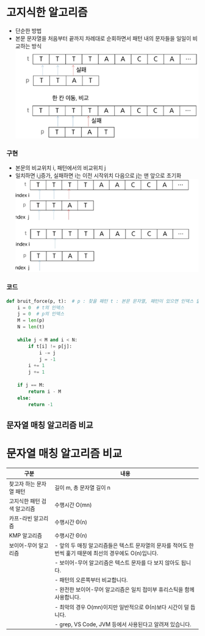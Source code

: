 # 고지식한 알고리즘

- 단순한 방법
- 본문 문자열을 처음부터 끝까지 차례대로 순회하면서 패턴 내의 문자들을 일일이 비교하는 방식     
  ![img_2.png](img_2.png)

### 구현

- 본문의 비교위치 i, 패턴에서의 비교위치 j
- 일치하면 i,j증가, 실패하면 i는 이전 시작위치 다음으로 j는 맨 앞으로 초기화
  ![img_3.png](img_3.png)

### 코드

```python
def bruit_force(p, t):  # p : 찾을 패턴 t : 본문 문자열, 패턴이 있으면 인덱스 없으면 -1 리턴
    i = 0  # t의 인덱스
    j = 0  # p의 인덱스
    M = len(p)
    N = len(t)

    while j < M and i < N:
        if t[i] != p[j]:
            i -= j
            j = -1
        i += 1
        j += 1

    if j == M:
        return i - M
    else:
        return -1

```

## 문자열 매칭 알고리즘 비교


# 문자열 매칭 알고리즘 비교

| 구분                   | 내용                                                                                 |
|------------------------|--------------------------------------------------------------------------------------|
| 찾고자 하는 문자열 패턴 | 길이 m, 총 문자열 길이 n                                                             |
| 고지식한 패턴 검색 알고리즘 | 수행시간 O(mn)                                                                       |
| 카프-라빈 알고리즘        | 수행시간 Θ(n)                                                                         |
| KMP 알고리즘             | 수행시간 Θ(n)                                                                         |
| 보이어-무어 알고리즘       | - 앞의 두 매칭 알고리즘들은 텍스트 문자열의 문자를 적어도 한번씩 훑기 때문에 최선의 경우에도 O(n)입니다.  |
|                        | - 보이어-무어 알고리즘은 텍스트 문자를 다 보지 않아도 됩니다.                            |
|                        | - 패턴의 오른쪽부터 비교합니다.                                                        |
|                        | - 완전한 보이어-무어 알고리즘은 일치 접미부 휴리스틱을 함께 사용합니다.                   |
|                        | - 최악의 경우 O(mn)이지만 일반적으로 Θ(n)보다 시간이 덜 듭니다.                        |
|                        | - grep, VS Code, JVM 등에서 사용된다고 알려져 있습니다.                                |
